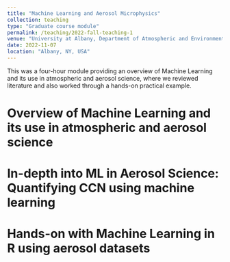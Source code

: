 ```yaml
---
title: "Machine Learning and Aerosol Microphysics"
collection: teaching
type: "Graduate course module"
permalink: /teaching/2022-fall-teaching-1
venue: "University at Albany, Department of Atmospheric and Environmental Sciences"
date: 2022-11-07
location: "Albany, NY, USA"
---
```


This was a four-hour module providing an overview of Machine Learning and its use in atmospheric and aerosol science, where we reviewed literature and also worked through a hands-on practical example.

Overview of Machine Learning and its use in atmospheric and aerosol science
======

In-depth into ML in Aerosol Science: Quantifying CCN using machine learning
======

Hands-on with Machine Learning in R using aerosol datasets
======
